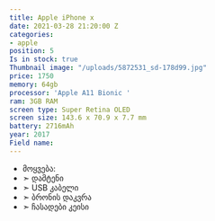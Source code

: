 ```yaml
---
title: Apple iPhone x
date: 2021-03-28 21:20:00 Z
categories:
- apple
position: 5
Is in stock: true
Thumbnail image: "/uploads/5872531_sd-178d99.jpg"
price: 1750
memory: 64gb
processor: 'Apple A11 Bionic '
ram: 3GB RAM
screen type: Super Retina OLED
screen size: 143.6 x 70.9 x 7.7 mm
battery: 2716mAh
year: 2017
Field name: 
---
```


* მოყვება: 
* ➣ დამტენი
* ➣ USB კაბელი
* ➣ ბრონის დაკვრა
* ➣ ჩასადები კეისი